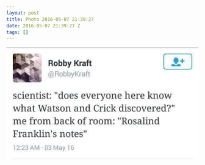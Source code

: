 ```yaml
---
layout: post
title: Photo 2016-05-07 21:39:27
date: 2016-05-07 21:39:27 Z
tags: []
---
```

![](/media/2016/05/144009844384.jpg)
